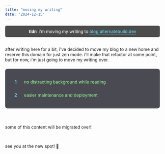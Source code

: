```yaml
---
title: "moving my writing"
date: "2024-12-15"
---
```


<div style="background-color: rgba(0, 0, 0, 0.7); color: white; padding: 10px; border-radius: 5px; backdrop-filter: blur(5px); text-align: center;">
  <strong>tldr:</strong> i'm moving my writing to <a href="https://blog.alternatebuild.dev" style="color: #64e3ff;">blog.alternatebuild.dev</a>
</div>

<br>

after writing here for a bit, i've decided to move my blog to a new home and reserve this domain for just zen mode. i'll make that refactor at some point, but for now, i'm just going to move my writing over.

<div class="features-list">
    <div class="feature">
        <span class="number">1</span>
        <span class="text">no distracting background while reading</span>
    </div>
    <div class="feature">
        <span class="number">2</span>
        <span class="text">easier maintenance and deployment</span>
    </div>
</div>

<br>

some of this content will be migrated over!

<br>

see you at the new spot! 🙂

<style>
.features-list {
    background: rgba(30, 30, 40, 0.8);
    border-radius: 8px;
    padding: 1.2em;
    margin: 1.5em 0;
}

.feature {
    display: flex;
    align-items: center;
    margin: 0.8em 0;
    padding: 0.5em;
}

.number {
    color: #64e3ff;
    font-weight: bold;
    margin-right: 1.2em;
    min-width: 1.5em;
    text-align: center;
}

.text {
    color: #98ff98;
    flex: 1;
}

a {
    color: #64e3ff;
    text-decoration: none;
    border-bottom: 2px solid rgba(100, 227, 255, 0.3);
    transition: border-color 0.2s;
}

a:hover {
    border-color: rgba(100, 227, 255, 0.8);
}
</style>
